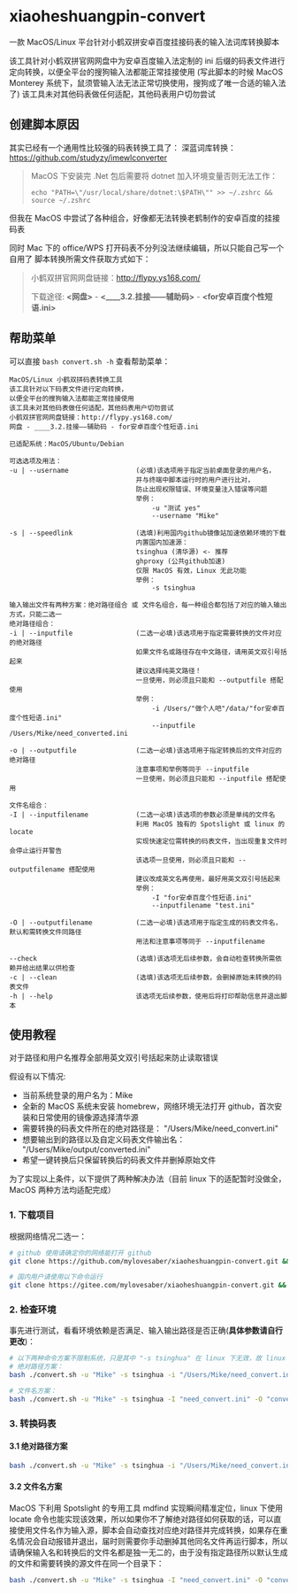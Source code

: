 # xiaoheshuangpin-convert
一款 MacOS/Linux 平台针对小鹤双拼安卓百度挂接码表的输入法词库转换脚本

该工具针对小鹤双拼官网网盘中为安卓百度输入法定制的 ini 后缀的码表文件进行定向转换，以便全平台的搜狗输入法都能正常挂接使用
(写此脚本的时候 MacOS Monterey 系统下，鼠须管输入法无法正常切换使用，搜狗成了唯一合适的输入法了)
该工具未对其他码表做任何适配，其他码表用户切勿尝试

## 创建脚本原因

其实已经有一个通用性比较强的码表转换工具了：
深蓝词库转换： https://github.com/studyzy/imewlconverter

>MacOS 下安装完 .Net 包后需要将 dotnet 加入环境变量否则无法工作：
>
>`echo "PATH=\"/usr/local/share/dotnet:\$PATH\"" >> ~/.zshrc && source ~/.zshrc`

但我在 MacOS 中尝试了各种组合，好像都无法转换老鹤制作的安卓百度的挂接码表

同时 Mac 下的 office/WPS 打开码表不分列没法继续编辑，所以只能自己写一个自用了
脚本转换所需文件获取方式如下：

>小鹤双拼官网网盘链接：http://flypy.ys168.com/
>
>下载途径: **<网盘>** - **<____3.2.挂接——辅助码>** - **<for安卓百度个性短语.ini>**

## 帮助菜单

可以直接 `bash convert.sh -h` 查看帮助菜单：

```shell
MacOS/Linux 小鹤双拼码表转换工具
该工具针对以下码表文件进行定向转换，
以便全平台的搜狗输入法都能正常挂接使用
该工具未对其他码表做任何适配，其他码表用户切勿尝试
小鹤双拼官网网盘链接：http://flypy.ys168.com/
网盘 - ____3.2.挂接——辅助码 - for安卓百度个性短语.ini

已适配系统：MacOS/Ubuntu/Debian

可选选项及用法：
-u | --username                 (必填)该选项用于指定当前桌面登录的用户名，
                                并与终端中脚本运行时的用户进行比对，
                                防止出现权限错误、环境变量注入错误等问题
                                举例：
                                    -u "测试 yes"
                                    --username "Mike"

-s | --speedlink                (选填)利用国内github镜像站加速依赖环境的下载
                                内置国内加速源：
                                tsinghua (清华源) <- 推荐
                                ghproxy (公共github加速)
                                仅限 MacOS 有效，Linux 无此功能
                                举例：
                                    -s tsinghua

输入输出文件有两种方案：绝对路径组合 或 文件名组合，每一种组合都包括了对应的输入输出方式，只能二选一
绝对路径组合：
-i | --inputfile                (二选一必填)该选项用于指定需要转换的文件对应的绝对路径
                                如果文件名或路径存在中文路径，请用英文双引号括起来
                                建议选择纯英文路径！
                                一旦使用，则必须且只能和 --outputfile 搭配使用
                                举例：
                                    -i /Users/"做个人吧"/data/"for安卓百度个性短语.ini"
                                    --inputfile /Users/Mike/need_converted.ini

-o | --outputfile               (二选一必填)该选项用于指定转换后的文件对应的绝对路径
                                注意事项和举例等同于 --inputfile
                                一旦使用，则必须且只能和 --inputfile 搭配使用

文件名组合：
-I | --inputfilename            (二选一必填)该选项的参数必须是单纯的文件名
                                利用 MacOS 独有的 Spotslight 或 linux 的 locate
                                实现快速定位需转换的码表文件，当出现重复文件时会停止运行并警告
                                该选项一旦使用，则必须且只能和 --outputfilename 搭配使用
                                建议改成英文名再使用，最好用英文双引号括起来
                                举例：
                                    -I "for安卓百度个性短语.ini"
                                    --inputfilename "test.ini"

-O | --outputfilename           (二选一必填)该选项用于指定生成的码表文件名，默认和需转换文件同路径
                                用法和注意事项等同于 --inputfilename

--check                         (选填)该选项无后续参数，会自动检查转换所需依赖并给出结果以供检查
-c | --clean                    (选填)该选项无后续参数，会删掉原始未转换的码表文件
-h | --help                     该选项无后续参数，使用后将打印帮助信息并退出脚本
```

## 使用教程

对于路径和用户名推荐全部用英文双引号括起来防止读取错误

假设有以下情况:
- 当前系统登录的用户名为：Mike
- 全新的 MacOS 系统未安装 homebrew，网络环境无法打开 github，首次安装和日常使用的镜像源选择清华源
- 需要转换的码表文件所在的绝对路径是： "/Users/Mike/need_convert.ini"
- 想要输出到的路径以及自定义码表文件输出名： "/Users/Mike/output/converted.ini"
- 希望一键转换后只保留转换后的码表文件并删掉原始文件

为了实现以上条件，以下提供了两种解决办法（目前 linux 下的适配暂时没做全，MacOS 两种方法均适配完成）

### 1. 下载项目

根据网络情况二选一：

```bash
# github 使用请确定你的网络能打开 github
git clone https://github.com/mylovesaber/xiaoheshuangpin-convert.git && cd xiaoheshuangpin-convert

# 国内用户请使用以下命令运行
git clone https://gitee.com/mylovesaber/xiaoheshuangpin-convert.git && cd xiaoheshuangpin-convert
```

### 2. 检查环境

事先进行测试，看看环境依赖是否满足、输入输出路径是否正确(**具体参数请自行更改**)：

```bash
# 以下两种命令方案不限制系统，只是其中 "-s tsinghua" 在 linux 下无效，故 linux 用户可以删掉这部分
# 绝对路径方案：
bash ./convert.sh -u "Mike" -s tsinghua -i "/Users/Mike/need_convert.ini" -o "/Users/Mike/output/converted.ini"  --check

# 文件名方案：
bash ./convert.sh -u "Mike" -s tsinghua -I "need_convert.ini" -O "converted.ini"  --check
```

### 3. 转换码表
#### 3.1 绝对路径方案

```bash
bash ./convert.sh -u "Mike" -s tsinghua -i "/Users/Mike/need_convert.ini" -o "/Users/Mike/output/converted.ini" -c
```

#### 3.2 文件名方案

 MacOS 下利用 Spotslight 的专用工具 mdfind 实现瞬间精准定位，linux 下使用 locate 命令也能实现该效果，所以如果你不了解绝对路径如何获取的话，可以直接使用文件名作为输入源，脚本会自动查找对应绝对路径并完成转换，如果存在重名情况会自动报错并退出，届时则需要你手动删掉其他同名文件再运行脚本，所以请确保输入名和转换后的文件名都是独一无二的，由于没有指定路径所以默认生成的文件和需要转换的源文件在同一个目录下：

 ```bash
bash ./convert.sh -u "Mike" -s tsinghua -I "need_convert.ini" -O "converted.ini" -c
 ```

